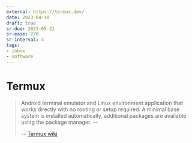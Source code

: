 ```yaml
---
external: https://termux.dev/
date: 2023-04-10
draft: true
sr-due: 2023-05-21
sr-ease: 270
sr-interval: 4
tags:
- inbox
- software
---
```


# Termux

> Android terminal emulator and Linux environment application that works
> directly with no rooting or setup required. A minimal base system is installed
> automatically, additional packages are available using the package manager. --
>
> -- [Termux wiki](https://wiki.termux.com/wiki/Main_Page)
